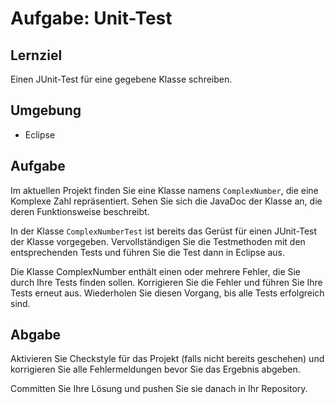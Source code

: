 # Aufgabe: Unit-Test

## Lernziel

Einen JUnit-Test für eine gegebene Klasse schreiben. 


## Umgebung

  * Eclipse


## Aufgabe

Im aktuellen Projekt finden Sie eine Klasse namens `ComplexNumber`, die eine Komplexe Zahl repräsentiert. Sehen Sie sich die JavaDoc der Klasse an, die deren Funktionsweise beschreibt.

In der Klasse `ComplexNumberTest` ist bereits das Gerüst für einen JUnit-Test der Klasse vorgegeben. Vervollständigen Sie die Testmethoden mit den entsprechenden Tests und führen Sie die Test dann in Eclipse aus.

Die Klasse ComplexNumber enthält einen oder mehrere Fehler, die Sie durch Ihre Tests finden sollen. Korrigieren Sie die Fehler und führen Sie Ihre Tests erneut aus. Wiederholen Sie diesen Vorgang, bis alle Tests erfolgreich sind.


## Abgabe

Aktivieren Sie Checkstyle für das Projekt (falls nicht bereits geschehen) und korrigieren Sie alle Fehlermeldungen bevor Sie das Ergebnis abgeben.

Committen Sie Ihre Lösung und pushen Sie sie danach in Ihr Repository.

